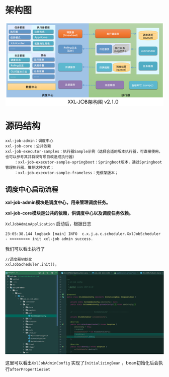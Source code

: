 # 架构图

![输入图片说明](images/XXL-JOB%E6%BA%90%E7%A0%81%E8%A7%A3%E6%9E%90/img_Qohm.png)

# 源码结构

```
xxl-job-admin：调度中心
xxl-job-core：公共依赖
xxl-job-executor-samples：执行器Sample示例（选择合适的版本执行器，可直接使用，也可以参考其并将现有项目改造成执行器）
    ：xxl-job-executor-sample-springboot：Springboot版本，通过Springboot管理执行器，推荐这种方式；
    ：xxl-job-executor-sample-frameless：无框架版本；
```

## 调度中心启动流程

**xxl-job-admin模块是调度中心，用来管理调度任务。**

**xxl-job-core模块是公共的依赖，供调度中心以及调度任务依赖。**

`XxlJobAdminApplication` 启动后，根据日志

```
23:05:38.144 logback [main] INFO  c.x.j.a.c.scheduler.XxlJobScheduler - >>>>>>>>> init xxl-job admin success.
```

我们可以看出执行了

```
//调度器初始化
xxlJobScheduler.init();
```

![image-20230919230948353](images/XXL-JOB%E6%BA%90%E7%A0%81%E8%A7%A3%E6%9E%90/image-20230919230948353.png)

这里可以看出`XxlJobAdminConfig` 实现了`InitializingBean` ，bean初始化后会执行`afterPropertiesSet`

